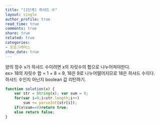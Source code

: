 ```yaml
---
title: "[1단계] 하샤드 수"
layout: single
author_profile: true
read_time: true
comments: true
share: true
related: true
categories:
- 프로그래머스
show_date: true
---
```


양의 정수 x가 하샤드 수이려면 x의 자릿수의 합으로 나누어져야한다.      
ex> 18의 자릿수 합 = 1 + 8 = 9, 18은 9로 나누어떨어지므로 18은 하샤드 수이다.      
하샤드 수인지 아닌지 boolean 값 리턴하기.


```js
function solution(x) {
    var str = String(x); var sum = 0;
    for(var i=0;i<str.length;i++)
        sum += parseInt(str[i]);
    if(x%sum==0)return true;
    else return false;
}
```